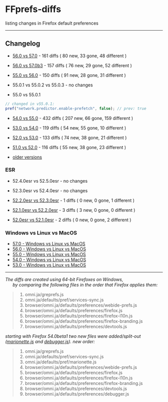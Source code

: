 # FFprefs-diffs
listing changes in Firefox default preferences

___

## Changelog

* [56.0 vs 57.0](https://github.com/earthlng/FFprefs-diffs/blob/master/diffs/5x/diff-v56.0-vs-v57.0.log.js "56.0 vs 57.0") - 161 diffs ( 80 new, 33 gone, 48 different )

* [56.0 vs 57.0b3](https://github.com/earthlng/FFprefs-diffs/blob/master/diffs/5x/diff-v56.0-vs-v57.0b3.log.js "56.0 vs 57.0b3") - 157 diffs ( 76 new, 29 gone, 52 different )

* [55.0 vs 56.0](https://github.com/earthlng/FFprefs-diffs/blob/master/diffs/5x/diff-v55.0-vs-v56.0.log.js "55.0 vs 56.0") - 150 diffs ( 91 new, 28 gone, 31 different )

* 55.0.1 vs 55.0.2 vs 55.0.3 - no changes

* 55.0 vs 55.0.1
```js
// changed in v55.0.1:
pref("network.predictor.enable-prefetch", false); // prev: true
```

* [54.0 vs 55.0](https://github.com/earthlng/FFprefs-diffs/blob/master/diffs/5x/diff-v54.0-vs-v55.0.log.js "54.0 vs 55.0") - 432 diffs ( 207 new, 66 gone, 159 different )

* [53.0 vs 54.0](https://github.com/earthlng/FFprefs-diffs/blob/master/diffs/5x/diff-v53.0-vs-v54.0.log.js "53.0 vs 54.0") - 119 diffs ( 54 new, 55 gone, 10 different )

* [52.0 vs 53.0](https://github.com/earthlng/FFprefs-diffs/blob/master/diffs/5x/diff-v52.0-vs-v53.0.log.js "52.0 vs 53.0") - 133 diffs ( 74 new, 38 gone, 21 different )

* [51.0 vs 52.0](https://github.com/earthlng/FFprefs-diffs/blob/master/diffs/5x/diff-v51.0-vs-v52.0.log.js "51.0 vs 52.0") - 116 diffs ( 55 new, 38 gone, 23 different )

* [older versions](https://github.com/earthlng/FFprefs-diffs/tree/master/diffs)

### ESR

* 52.4.0esr vs 52.5.0esr - no changes

* 52.3.0esr vs 52.4.0esr - no changes

* [52.2.0esr vs 52.3.0esr](https://github.com/earthlng/FFprefs-diffs/blob/master/diffs/ESR/diff-v52.2.0esr-vs-v52.3.0esr.log.js "52.2.0esr vs 52.3.0esr") - 1 diffs ( 0 new, 0 gone, 1 different )

* [52.1.0esr vs 52.2.0esr](https://github.com/earthlng/FFprefs-diffs/blob/master/diffs/ESR/diff-v52.1.0esr-vs-v52.2.0esr.log.js "52.1.0esr vs 52.2.0esr") - 3 diffs ( 3 new, 0 gone, 0 different )
  
* [52.0esr vs 52.1.0esr](https://github.com/earthlng/FFprefs-diffs/blob/master/diffs/ESR/diff-v52.0esr-vs-v52.1.0esr.log.js "52.0esr vs 52.1.0esr") - 2 diffs ( 0 new, 0 gone, 2 different )

### Windows vs Linux vs MacOS

* [57.0 - Windows vs Linux vs MacOS](https://earthlng.github.io/FFprefs-diffs/Firefox-v57.0.html)
* [56.0 - Windows vs Linux vs MacOS](https://earthlng.github.io/FFprefs-diffs/Firefox-v56.0.html)
* [55.0 - Windows vs Linux vs MacOS](https://earthlng.github.io/FFprefs-diffs/Firefox-v55.0.html)
* [54.0 - Windows vs Linux vs MacOS](https://earthlng.github.io/FFprefs-diffs/Firefox-v54.0.html)
* [53.0 - Windows vs Linux vs MacOS](https://earthlng.github.io/FFprefs-diffs/Firefox-v53.0.html)

___

_The diffs are created using 64-bit Firefoxes on Windows,  
&nbsp;&nbsp;&nbsp;&nbsp;&nbsp;&nbsp;by comparing the following files in the order that Firefox applies them:_

> 1. omni.ja/greprefs.js
> 2. omni.ja/defaults/pref/services-sync.js
> 3. browser/omni.ja/defaults/preferences/webide-prefs.js
> 4. browser/omni.ja/defaults/preferences/firefox.js
> 5. browser/omni.ja/defaults/preferences/firefox-l10n.js
> 6. browser/omni.ja/defaults/preferences/firefox-branding.js
> 7. browser/omni.ja/defaults/preferences/devtools.js

_starting with Firefox 54.0beta1 two new files were added/split-out ([marionette.js](https://bugzilla.mozilla.org/show_bug.cgi?id=1350887) and [debugger.js](https://bugzilla.mozilla.org/show_bug.cgi?id=1328693)). new order:_

> 1. omni.ja/greprefs.js
> 2. omni.ja/defaults/pref/services-sync.js
> 3. omni.ja/defaults/pref/marionette.js
> 4. browser/omni.ja/defaults/preferences/webide-prefs.js
> 5. browser/omni.ja/defaults/preferences/firefox.js
> 6. browser/omni.ja/defaults/preferences/firefox-l10n.js
> 7. browser/omni.ja/defaults/preferences/firefox-branding.js
> 8. browser/omni.ja/defaults/preferences/devtools.js
> 9. browser/omni.ja/defaults/preferences/debugger.js
